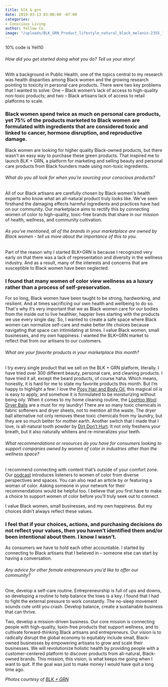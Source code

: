 ```yaml
---
title: blk & grn
date: 2019-03-13 03:00:00 -07:00
categories:
- Conscious Living
author: Yellow Co.
image: "/uploads/BLK_GRN_Product_lifestyle_natural_black_melanin-2355_1024x1024.jpg"
---
```


10% code is Yell10

###### How did you get started doing what you do? Tell us your story!

With a background in Public Health, one of the topics central to my research was health disparities among Black women and the growing research pointing to toxicity in personal care products. There were two key problems that I wanted to solve: One – Black women’s lack of access to high-quality non-toxic products; and two – Black artisans lack of access to retail platforms to scale. 

### Black women spend twice as much on personal care products, yet 75% of the products marketed to Black women are formulated with ingredients that are considered toxic and linked to cancer, hormone disruption, and reproductive damage. 

Black women are looking for higher quality Black-owned products, but there wasn’t an easy way to purchase these green products. That inspired me to launch BLK + GRN, a platform for marketing and selling beauty and personal care products from Black founders made using non-toxic ingredients.

###### What do you all look for when you’re sourcing your conscious products?

All of our Black artisans are carefully chosen by Black women's health experts who know what an all-natural product truly looks like. We've seen firsthand the damaging effects harmful ingredients and practices have had on our community. Our marketplace aims to rectify this by connecting women of color to high-quality, toxic-free brands that share in our mission of health, wellness, and community cultivation.

###### As you've mentioned, all of the brands in your marketplace are owned by Black women - tell us more about the importance of this to you.

Part of the reason why I started BLK+GRN is because I recognized very early on that there was a lack of representation and diversity in the wellness industry. And as a result, many of the interests and concerns that are susceptible to Black women have been neglected. 

### I found that many women of color view wellness as a luxury rather than a process of self-preservation. 

For so long, Black women have been taught to be strong, hardworking, and resilient. And at times sacrificing our own health and wellbeing to do so. That's why it’s very important that we as Black women care for our bodies from the inside out to live healthier, happier lives starting with the products we use every single day. So, I wanted to create a safe space where Black women can normalize self-care and make better life choices because navigating that space can intimidating at times. I value Black women, small businesses, and my own happiness. I wanted the BLK+GRN market to reflect that from our artisans to our customers.

###### What are your favorite products in your marketplace this month?

I try every single product that we sell on the BLK + GRN platform, literally. I have tried over 300 different beauty, personal care, and cleaning products. I have tried it all, except the beard products, of course haha. Which means, honestly, it is hard for me to state my favorite products this month. 
But I’m happy to highlight a few: I love the [Posy Hair and Body Oil](https://blkgrn.com/products/posy-hair-body-oil), this magical oil is is easy to apply, and somehow it is formulated to be moisturizing without being oily. When it comes to my home cleaning routine, the [LooHoo Wool Dryer Balls](https://blkgrn.com/products/wool-dryer-balls-deluxe-starter-3-pack) are a must for my laundry! There are so many toxic chemicals in fabric softeners and dryer sheets, not to mention all the waste. The dryer ball alternative not only removes these toxic chemicals from my laundry, but they are so much better for mother earth. Another switch that I made that I love, is all-natural tooth powder by [Dirt Don’t Hurt](https://blkgrn.com/collections/dirt-dont-hurt/products/charcoal-tooth-powder). It not only freshens your breath, but it also naturally whitens and re-mineralizes your teeth. 

###### What recommendations or resources do you have for consumers looking to support companies owned by women of color in industries other than the wellness space?

I recommend connecting with content that’s outside of your comfort zone. Our [podcast](https://blog.blkgrn.com/category/podcast/) introduces listeners to women of color from diverse perspectives and spaces. You can also read an article by or featuring a woman of color. Asking someone in your network for their recommendations would be helpful too. I believe that you first have to make a choice to support women of color before you’ll truly seek out to connect. 

I value Black women, small businesses, and my own happiness. But my choices didn’t always reflect these values. 

### I feel that if your choices, actions, and purchasing decisions do not reflect your values, then you haven’t identified them and/or been intentional about them. I know I wasn’t. 

As consumers we have to hold each other accountable. I started by connecting to Black artisans that I believed in – someone else can start by having a conversation. 

###### Any advice for other female entrepreneurs you’d like to offer our community?

One, develop a self-care routine. Entrepreneurship is full of ups and downs, so developing a routine to help balance the lows is a key. I found that I had to fight the external pressure to work constantly. The no-sleep movement sounds cute until you crash. Develop balance, create a sustainable business that can thrive. 

Two, develop a mission-driven business. Our core mission is connecting people with high-quality, toxin-free products that support wellness, and to cultivate forward-thinking Black artisans and entrepreneurs. Our vision is to radically disrupt the global economy to equitably include small, Black-owned businesses by empowering artisans to grow and scale their businesses. We will revolutionize holistic health by providing people with a customer-centered platform to discover products from all-natural, Black-owned brands. This mission, this vision, is what keeps me going when I want to quit. If the goal was just to make money I would have quit a long time ago.

_Photos courtesy of [BLK + GRN](https://blkgrn.com/)_